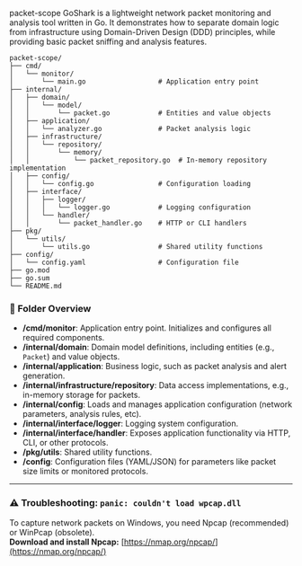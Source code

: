 packet-scope
GoShark is a lightweight network packet monitoring and analysis tool written in Go. It demonstrates how to separate domain logic from infrastructure using Domain-Driven Design (DDD) principles, while providing basic packet sniffing and analysis features.

```
packet-scope/
├── cmd/
│   └── monitor/
│       └── main.go                  # Application entry point
├── internal/
│   ├── domain/
│   │   └── model/
│   │       └── packet.go            # Entities and value objects
│   ├── application/
│   │   └── analyzer.go              # Packet analysis logic
│   ├── infrastructure/
│   │   └── repository/
│   │       └── memory/
│   │           └── packet_repository.go  # In-memory repository implementation
│   ├── config/
│   │   └── config.go                # Configuration loading
│   ├── interface/
│   │   ├── logger/
│   │   │   └── logger.go            # Logging configuration
│   │   └── handler/
│   │       └── packet_handler.go    # HTTP or CLI handlers
├── pkg/
│   └── utils/
│       └── utils.go                 # Shared utility functions
├── config/
│   └── config.yaml                  # Configuration file
├── go.mod
├── go.sum
└── README.md
```

### 🧠 Folder Overview

- **/cmd/monitor**: Application entry point. Initializes and configures all required components.
- **/internal/domain**: Domain model definitions, including entities (e.g., `Packet`) and value objects.
- **/internal/application**: Business logic, such as packet analysis and alert generation.
- **/internal/infrastructure/repository**: Data access implementations, e.g., in-memory storage for packets.
- **/internal/config**: Loads and manages application configuration (network parameters, analysis rules, etc).
- **/internal/interface/logger**: Logging system configuration.
- **/internal/interface/handler**: Exposes application functionality via HTTP, CLI, or other protocols.
- **/pkg/utils**: Shared utility functions.
- **/config**: Configuration files (YAML/JSON) for parameters like packet size limits or monitored protocols.

---

### ⚠️ Troubleshooting: `panic: couldn't load wpcap.dll`

To capture network packets on Windows, you need Npcap (recommended) or WinPcap (obsolete).  
**Download and install Npcap:** [https://nmap.org/npcap/](https://nmap.org/npcap/)
